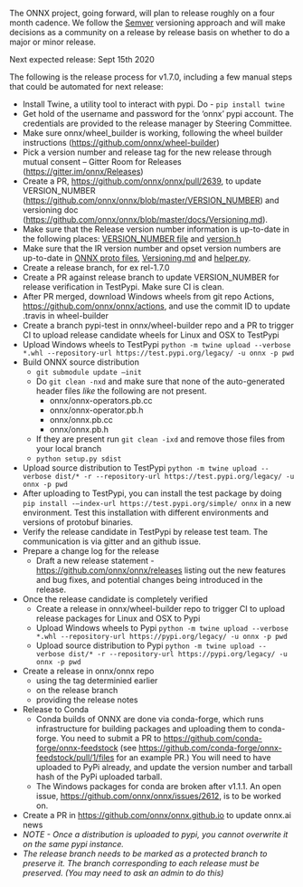The ONNX project, going forward, will plan to release roughly on a four month cadence. We follow the [Semver](https://semver.org/) versioning approach and will make decisions as a community on a release by release basis on whether to do a major or minor release.

Next expected release: Sept 15th 2020

The following is the release process for v1.7.0, including a few manual steps that could be automated for next release:

* Install Twine, a utility tool to interact with pypi. Do  - ``pip install twine``
* Get hold of the username and password for the ‘onnx’ pypi account. The credentials are provided to the release manager by Steering Committee.
* Make sure onnx/wheel_builder is working, following the wheel builder instructions (https://github.com/onnx/wheel-builder)
* Pick a version number and release tag for the new release through mutual consent – Gitter Room for Releases (https://gitter.im/onnx/Releases)
* Create a PR, https://github.com/onnx/onnx/pull/2639, to update VERSION_NUMBER (https://github.com/onnx/onnx/blob/master/VERSION_NUMBER) and versioning doc (https://github.com/onnx/onnx/blob/master/docs/Versioning.md).
* Make sure that the Release version number information is up-to-date in the following places:
[VERSION_NUMBER file](https://github.com/onnx/onnx/blob/master/VERSION_NUMBER) and
[version.h](../onnx/common/version.h)
* Make sure that the IR version number and opset version numbers are up-to-date in
[ONNX proto files](../onnx/onnx.in.proto),
[Versioning.md](Versioning.md) and
[helper.py](../onnx/helper.py).
* Create a release branch, for ex rel-1.7.0
* Create a PR against release branch to update VERSION_NUMBER for release verification in TestPypi. Make sure CI is clean.
* After PR merged, download Windows wheels from git repo Actions, https://github.com/onnx/onnx/actions, and use the commit ID to update .travis in wheel-builder
* Create a branch pypi-test in onnx/wheel-builder repo and a PR to trigger CI to upload release candidate wheels for Linux and OSX to TestPypi
* Upload Windows wheels to TestPypi ``python -m twine upload --verbose *.whl --repository-url https://test.pypi.org/legacy/ -u onnx -p pwd``
* Build ONNX source distribution
    * ``git submodule update –init``
    * Do ``git clean -nxd`` and make sure that none of the auto-generated header files *like* the following are not present.
        * onnx/onnx-operators.pb.cc
        * onnx/onnx-operator.pb.h
        * onnx/onnx.pb.cc
        * onnx/onnx.pb.h
    * If they are present run ``git clean -ixd`` and remove those files from your local branch
    * ``python setup.py sdist``
* Upload source distribution to TestPypi ``python -m twine upload --verbose dist/* -r --repository-url https://test.pypi.org/legacy/ -u onnx -p pwd``
* After uploading to TestPypi, you can install the test package by doing ``pip install -–index-url https://test.pypi.org/simple/ onnx`` in a new environment. Test this installation with different environments and versions of protobuf binaries.
* Verify the release candidate in TestPypi by release test team. The communication is via gitter and an github issue.
* Prepare a change log for the release
    * Draft a new release statement - https://github.com/onnx/onnx/releases listing out the new features and bug fixes, and potential changes being introduced in the release.
* Once the release candidate is completely verified
  * Create a release in onnx/wheel-builder repo to trigger CI to upload release packages for Linux and OSX to Pypi
  * Upload Windows wheels to Pypi ``python -m twine upload --verbose *.whl --repository-url https://pypi.org/legacy/ -u onnx -p pwd``
  * Upload source distribution to Pypi ``python -m twine upload --verbose dist/* -r --repository-url https://pypi.org/legacy/ -u onnx -p pwd``
* Create a release in onnx/onnx repo
  * using the tag determinied earlier
  * on the release branch
  * providing the release notes
* Release to Conda
    * Conda builds of ONNX are done via conda-forge, which runs infrastructure for building packages and uploading them to conda-forge. You need to submit a PR to https://github.com/conda-forge/onnx-feedstock (see https://github.com/conda-forge/onnx-feedstock/pull/1/files for an example PR.) You will need to have uploaded to PyPi already, and update the version number and tarball hash of the PyPi uploaded tarball.
    * The Windows packages for conda are broken after v1.1.1. An open issue, https://github.com/onnx/onnx/issues/2612, is to be worked on.
* Create a PR in https://github.com/onnx/onnx.github.io to update onnx.ai news
* *NOTE - Once a distribution is uploaded to pypi, you cannot overwrite it on the same pypi instance.*
* *The release branch needs to be marked as a protected branch to preserve it. The branch corresponding to each release must be preserved. (You may need to ask an admin to do this)*
